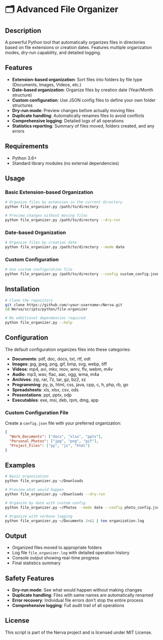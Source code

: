 # 🗂️ Advanced File Organizer

## Description
A powerful Python tool that automatically organizes files in directories based on file extensions or creation dates. Features multiple organization modes, dry-run capability, and detailed logging.

## Features
- **Extension-based organization**: Sort files into folders by file type (Documents, Images, Videos, etc.)
- **Date-based organization**: Organize files by creation date (Year/Month structure)
- **Custom configuration**: Use JSON config files to define your own folder structures
- **Dry-run mode**: Preview changes before actually moving files
- **Duplicate handling**: Automatically renames files to avoid conflicts
- **Comprehensive logging**: Detailed logs of all operations
- **Statistics reporting**: Summary of files moved, folders created, and any errors

## Requirements
- Python 3.6+
- Standard library modules (no external dependencies)

## Usage

### Basic Extension-based Organization
```bash
# Organize files by extension in the current directory
python file_organizer.py /path/to/directory

# Preview changes without moving files
python file_organizer.py /path/to/directory --dry-run
```

### Date-based Organization
```bash
# Organize files by creation date
python file_organizer.py /path/to/directory --mode date
```

### Custom Configuration
```bash
# Use custom configuration file
python file_organizer.py /path/to/directory --config custom_config.json
```

## Installation

```bash
# Clone the repository
git clone https://github.com/<your-username>/Nerva.git
cd Nerva/scripts/python/file-organizer

# No additional dependencies required
python file_organizer.py --help
```

## Configuration

The default configuration organizes files into these categories:
- **Documents**: pdf, doc, docx, txt, rtf, odt
- **Images**: jpg, jpeg, png, gif, bmp, svg, webp, tiff
- **Videos**: mp4, avi, mkv, mov, wmv, flv, webm, m4v
- **Audio**: mp3, wav, flac, aac, ogg, wma, m4a
- **Archives**: zip, rar, 7z, tar, gz, bz2, xz
- **Programming**: py, js, html, css, java, cpp, c, h, php, rb, go
- **Spreadsheets**: xls, xlsx, csv, ods
- **Presentations**: ppt, pptx, odp
- **Executables**: exe, msi, deb, rpm, dmg, app

### Custom Configuration File
Create a `config.json` file with your preferred organization:

```json
{
  "Work_Documents": ["docx", "xlsx", "pptx"],
  "Personal_Photos": ["jpg", "png", "gif"],
  "Project_Files": ["py", "js", "html"]
}
```

## Examples

```bash
# Basic organization
python file_organizer.py ~/Downloads

# Preview what would happen
python file_organizer.py ~/Downloads --dry-run

# Organize by date with custom config
python file_organizer.py ~/Photos --mode date --config photo_config.json

# Organize with verbose logging
python file_organizer.py ~/Documents 2>&1 | tee organization.log
```

## Output
- Organized files moved to appropriate folders
- Log file `file_organizer.log` with detailed operation history
- Console output showing real-time progress
- Final statistics summary

## Safety Features
- **Dry-run mode**: See what would happen without making changes
- **Duplicate handling**: Files with same names are automatically renamed
- **Error recovery**: Individual file errors don't stop the entire process
- **Comprehensive logging**: Full audit trail of all operations

## License
This script is part of the Nerva project and is licensed under MIT License.
